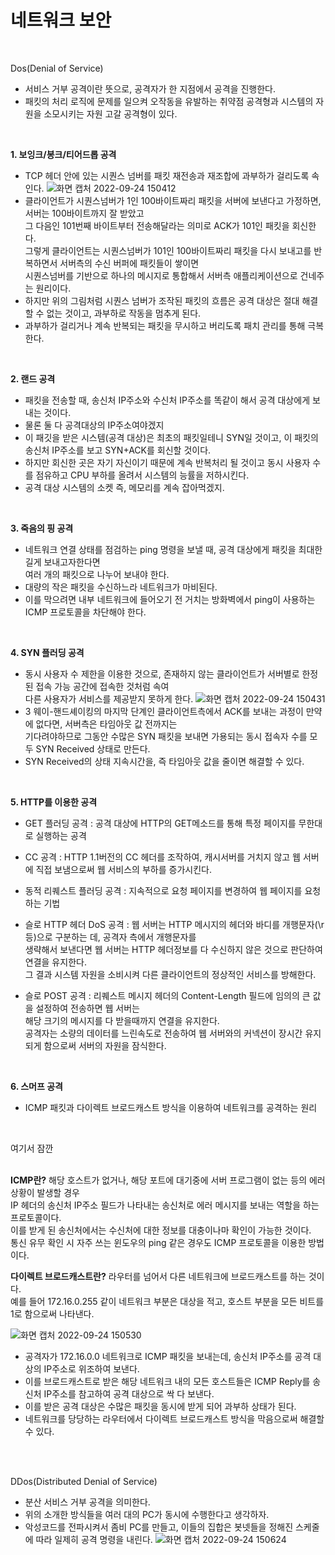 # 네트워크 보안

<br/>

Dos(Denial of Service) 

* 서비스 거부 공격이란 뜻으로, 공격자가 한 지점에서 공격을 진행한다.
* 패킷의 처리 로직에 문제를 일으켜 오작동을 유발하는 취약점 공격형과 시스템의 자원을 소모시키는 자원 고갈 공격형이 있다.

<br/>

**1. 보잉크/봉크/티어드롭 공격**

* TCP 헤더 안에 있는 시퀀스 넘버를 패킷 재전송과 재조합에 과부하가 걸리도록 속인다.
![화면 캡처 2022-09-24 150412](https://user-images.githubusercontent.com/93998875/192083059-48245f07-29bd-454c-a407-fd0ed9901cca.png)
* 클라이언트가 시퀀스넘버가 1인 100바이트짜리 패킷을 서버에 보낸다고 가정하면, 서버는 100바이트까지 잘 받았고   
  그 다음인 101번째 바이트부터 전송해달라는 의미로 ACK가 101인 패킷을 회신한다.   
  그렇게 클라이언트는 시퀀스넘버가 101인 100바이트짜리 패킷을 다시 보내고를 반복하면서 서버측의 수신 버퍼에 패킷들이 쌓이면     
  시퀀스넘버를 기반으로 하나의 메시지로 통합해서 서버측 애플리케이션으로 건네주는 원리이다.
* 하지만 위의 그림처럼 시퀀스 넘버가 조작된 패킷의 흐름은 공격 대상은 절대 해결할 수 없는 것이고, 과부하로 작동을 멈추게 된다.
* 과부하가 걸리거나 계속 반복되는 패킷을 무시하고 버리도록 패치 관리를 통해 극복한다.

<br/>

**2. 랜드 공격**

* 패킷을 전송할 때, 송신처 IP주소와 수신처 IP주소를 똑같이 해서 공격 대상에게 보내는 것이다.
* 물론 둘 다 공격대상의 IP주소여야겠지
* 이 패깃을 받은 시스템(공격 대상)은 최초의 패킷일테니 SYN일 것이고, 이 패킷의 송신처 IP주소를 보고 SYN+ACK를 회신할 것이다.
* 하지만 회신한 곳은 자기 자신이기 때문에 계속 반복처리 될 것이고 동시 사용자 수를 점유하고 CPU 부하를 올려서 시스템의 능률을 저하시킨다.
* 공격 대상 시스템의 소켓 즉, 메모리를 계속 잡아먹겠지.

<br/>

**3. 죽음의 핑 공격**
* 네트워크 연결 상태를 점검하는 ping 명령을 보낼 때, 공격 대상에게 패킷을 최대한 길게 보내고자한다면   
  여러 개의 패킷으로 나누어 보내야 한다.
* 대량의 작은 패킷을 수신하느라 네트워크가 마비된다.
* 이를 막으려면 내부 네트워크에 들어오기 전 거치는 방화벽에서 ping이 사용하는 ICMP 프로토콜을 차단해야 한다.

<br/>

**4. SYN 플러딩 공격**
* 동시 사용자 수 제한을 이용한 것으로, 존재하지 않는 클라이언트가 서버별로 한정된 접속 가능 공간에 접속한 것처럼 속여  
  다른 사용자가 서비스를 제공받지 못하게 한다.
![화면 캡처 2022-09-24 150431](https://user-images.githubusercontent.com/93998875/192083639-b4482df2-5083-4f1c-b1b0-9ac0d6e1b04a.png)
* 3 웨이-핸드셰이킹의 마지막 단계인 클라이언트측에서 ACK를 보내는 과정이 만약에 없다면, 서버측은 타임아웃 값 전까지는  
  기다려야하므로 그동안 수많은 SYN 패킷을 보내면 가용되는 동시 접속자 수를 모두 SYN Received 상태로 만든다.
* SYN Received의 상태 지속시간을, 즉 타임아웃 값을 줄이면 해결할 수 있다.

<br/>

**5. HTTP를 이용한 공격**
* GET 플러딩 공격 : 공격 대상에 HTTP의 GET메소드를 통해 특정 페이지를 무한대로 실행하는 공격

* CC 공격 : HTTP 1.1버전의 CC 헤더를 조작하여, 캐시서버를 거치지 않고 웹 서버에 직접 보냄으로써 웹 서비스의 부하를 증가시킨다.

* 동적 리퀘스트 플러딩 공격 : 지속적으로 요청 페이지를 변경하여 웹 페이지를 요청하는 기법

* 슬로 HTTP 헤더 DoS 공격 : 웹 서버는 HTTP 메시지의 헤더와 바디를 개행문자(\r 등)으로 구분하는 데, 공격자 측에서 개행문자를  
  생략해서 보낸다면 웹 서버는 HTTP 헤더정보를 다 수신하지 않은 것으로 판단하여 연결을 유지한다.  
  그 결과 시스템 자원을 소비시켜 다른 클라이언트의 정상적인 서비스를 방해한다.
  
* 슬로 POST 공격 : 리퀘스트 메시지 헤더의 Content-Length 필드에 임의의 큰 값을 설정하여 전송하면 웹 서버는  
  해당 크기의 메시지를 다 받을때까지 연결을 유지한다.   
  공격자는 소량의 데이터를 느린속도로 전송하여 웹 서버와의 커넥션이 장시간 유지되게 함으로써 서버의 자원을 잠식한다.

<br/>

**6. 스머프 공격**
* ICMP 패킷과 다이렉트 브로드캐스트 방식을 이용하여 네트워크를 공격하는 원리  
<br/>

여기서 잠깐  
<br/>

**ICMP란?** 해당 호스트가 없거나, 해당 포트에 대기중에 서버 프로그램이 없는 등의 에러 상황이 발생할 경우  
IP 헤더의 송신처 IP주소 필드가 나타내는 송신처로 에러 메시지를 보내는 역할을 하는 프로토콜이다.  
이를 받게 된 송신처에서는 수신처에 대한 정보를 대충이나마 확인이 가능한 것이다.  
통신 유무 확인 시 자주 쓰는 윈도우의 ping 같은 경우도 ICMP 프로토콜을 이용한 방법이다.
<br/>

**다이렉트 브로드캐스트란?** 라우터를 넘어서 다른 네트워크에 브로드캐스트를 하는 것이다.  
예를 들어 172.16.0.255 같이 네트워크 부분은 대상을 적고, 호스트 부분을 모든 비트를 1로 함으로써 나타낸다.
<br/>

![화면 캡처 2022-09-24 150530](https://user-images.githubusercontent.com/93998875/192084787-9440d4ea-3cc2-4883-9a88-73f6750ad316.png)
* 공격자가 172.16.0.0 네트워크로 ICMP 패킷을 보내는데, 송신처 IP주소를 공격 대상의 IP주소로 위조하여 보낸다.
* 이를 브로드캐스트로 받은 해당 네트워크 내의 모든 호스트들은 ICMP Reply를 송신처 IP주소를 참고하여 공격 대상으로 싹 다 보낸다.
* 이를 받은 공격 대상은 수많은 패킷을 동시에 받게 되어 과부하 상태가 된다.
* 네트워크를 당당하는 라우터에서 다이렉트 브로드캐스트 방식을 막음으로써 해결할 수 있다.

<br/><br/>

DDos(Distributed Denial of Service)

* 분산 서비스 거부 공격을 의미한다.
* 위의 소개한 방식들을 여러 대의 PC가 동시에 수행한다고 생각하자.
* 악성코드를 전파시켜서 좀비 PC를 만들고, 이들의 집합은 봇넷들을 정해진 스케줄에 따라 일제히 공격 명령을 내린다.
![화면 캡처 2022-09-24 150624](https://user-images.githubusercontent.com/93998875/192085040-e51eb08b-4a88-4271-8392-3d45dbca8fec.png)




